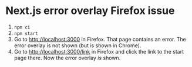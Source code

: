 # Next.js error overlay Firefox issue

1. `npm ci`
2. `npm start`
3. Go to <http://localhost:3000> in Firefox. That page contains an error. The
   error overlay is not shown (but is shown in Chrome).
4. Go to <http://localhost:3000/link> in Firefox and click the link to the
   start page there. Now the error overlay _is_ shown.

